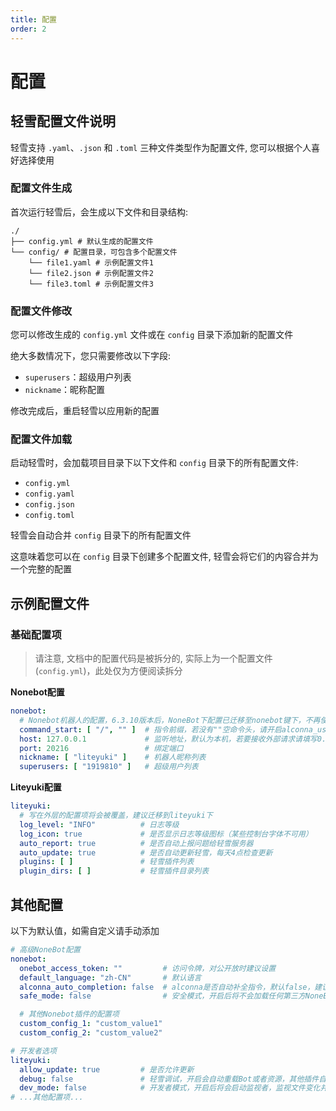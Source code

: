 ```yaml
---
title: 配置
order: 2
---
```

# 配置

## 轻雪配置文件说明

轻雪支持 `.yaml`、`.json` 和 `.toml` 三种文件类型作为配置文件, 您可以根据个人喜好选择使用

### 配置文件生成

首次运行轻雪后，会生成以下文件和目录结构:

```
./
├── config.yml # 默认生成的配置文件
└── config/ # 配置目录，可包含多个配置文件
    └── file1.yaml # 示例配置文件1
    └── file2.json # 示例配置文件2
    └── file3.toml # 示例配置文件3
```


### 配置文件修改

您可以修改生成的 `config.yml` 文件或在 `config` 目录下添加新的配置文件

绝大多数情况下，您只需要修改以下字段:

- `superusers`：超级用户列表
- `nickname`：昵称配置

修改完成后，重启轻雪以应用新的配置

### 配置文件加载

启动轻雪时，会加载项目目录下以下文件和 `config` 目录下的所有配置文件:

- `config.yml`
- `config.yaml`
- `config.json`
- `config.toml`

轻雪会自动合并 `config` 目录下的所有配置文件

这意味着您可以在 `config` 目录下创建多个配置文件, 轻雪会将它们的内容合并为一个完整的配置

## 示例配置文件

### **基础配置项**

> 请注意, 文档中的配置代码是被拆分的, 实际上为一个配置文件(`config.yml`)，此处仅为方便阅读拆分

**Nonebot配置**
```yaml
nonebot:
  # Nonebot机器人的配置，6.3.10版本后，NoneBot下配置已迁移至nonebot键下，不再使用外层配置，但是部分内容会被覆盖，请尽快迁移
  command_start: [ "/", "" ]  # 指令前缀，若没有""空命令头，请开启alconna_use_command_start保证alconna解析正常
  host: 127.0.0.1             # 监听地址，默认为本机，若要接收外部请求请填写0.0.0.0
  port: 20216                 # 绑定端口
  nickname: [ "liteyuki" ]    # 机器人昵称列表
  superusers: [ "1919810" ]   # 超级用户列表
```

**Liteyuki配置**
```yaml
liteyuki:
  # 写在外层的配置项将会被覆盖，建议迁移到liteyuki下
  log_level: "INFO"          # 日志等级
  log_icon: true             # 是否显示日志等级图标（某些控制台字体不可用）
  auto_report: true          # 是否自动上报问题给轻雪服务器
  auto_update: true          # 是否自动更新轻雪，每天4点检查更新
  plugins: [ ]               # 轻雪插件列表
  plugin_dirs: [ ]           # 轻雪插件目录列表
```

## **其他配置**

以下为默认值，如需自定义请手动添加

```yaml
# 高级NoneBot配置
nonebot:
  onebot_access_token: ""         # 访问令牌，对公开放时建议设置
  default_language: "zh-CN"       # 默认语言
  alconna_auto_completion: false  # alconna是否自动补全指令，默认false，建议开启
  safe_mode: false                # 安全模式，开启后将不会加载任何第三方NoneBot插件

  # 其他Nonebot插件的配置项
  custom_config_1: "custom_value1"
  custom_config_2: "custom_value2"
```

```yaml
# 开发者选项
liteyuki:
  allow_update: true         # 是否允许更新
  debug: false               # 轻雪调试，开启会自动重载Bot或者资源，其他插件自带的调试功能也将开启
  dev_mode: false            # 开发者模式，开启后将会启动监视者，监视文件变化并自动重载
# ...其他配置项...
```
